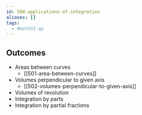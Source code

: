 ```yaml
---
id: 500-applications-of-integration
aliases: []
tags:
  - #math31-ap
---
```

## Outcomes 

- Areas between curves
	- [[501-area-between-curves]]
- Volumes perpendicular to given axis
    - [[502-volumes-perpendicular-to-given-axis]]
- Volumes of revolution
- Integration by parts
- Integration by partial fractions

